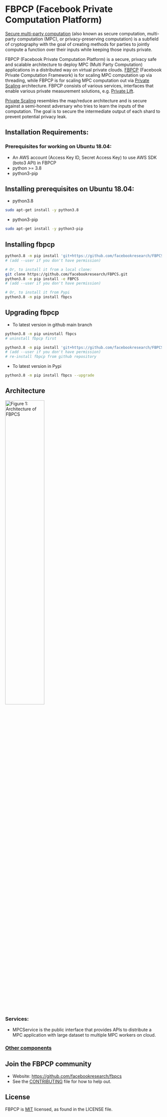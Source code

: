 # FBPCP (Facebook Private Computation Platform)
[Secure multi-party computation](https://en.wikipedia.org/wiki/Secure_multi-party_computation) (also known as secure computation, multi-party computation (MPC), or privacy-preserving computation) is a subfield of cryptography with the goal of creating methods for parties to jointly compute a function over their inputs while keeping those inputs private.

FBPCP (Facebook Private Computation Platform) is a secure, privacy safe and scalable architecture to deploy MPC (Multi Party Computation) applications in a distributed way on virtual private clouds. [FBPCP](https://github.com/facebookresearch/fbpcf) (Facebook Private Computation Framework) is for scaling MPC computation up via threading, while FBPCP is for scaling MPC computation out via [Private Scaling](https://github.com/facebookresearch/FBPCS/blob/main/docs/PrivateScaling.md) architecture. FBPCP consists of various services, interfaces that enable various private measurement solutions, e.g. [Private Lift](https://github.com/facebookresearch/fbpcf/blob/master/docs/PrivateLift.md).

[Private Scaling](https://github.com/facebookresearch/FBPCS/blob/main/docs/PrivateScaling.md) resembles the map/reduce architecture and is secure against a semi-honest adversary who tries to learn the inputs of the computation. The goal is to secure the intermediate output of each shard to prevent potential privacy leak.

## Installation Requirements:
### Prerequisites for working on Ubuntu 18.04:
* An AWS account (Access Key ID, Secret Access Key) to use AWS SDK (boto3 API) in FBPCP
* python >= 3.8
* python3-pip

## Installing prerequisites on Ubuntu 18.04:
* python3.8
```sh
sudo apt-get install -y python3.8
```
* python3-pip
```sh
sudo apt-get install -y python3-pip
```
## Installing fbpcp
```sh
python3.8 -m pip install 'git+https://github.com/facebookresearch/FBPCS.git'
# (add --user if you don't have permission)

# Or, to install it from a local clone:
git clone https://github.com/facebookresearch/FBPCS.git
python3.8 -m pip install -e FBPCS
# (add --user if you don't have permission)

# Or, to install it from Pypi
python3.8 -m pip install fbpcs
```

## Upgrading fbpcp
* To latest version in github main branch
```sh
python3.8 -m pip uninstall fbpcs
# uninstall fbpcp first

python3.8 -m pip install 'git+https://github.com/facebookresearch/FBPCS.git'
# (add --user if you don't have permission)
# re-install fbpcp from github repository
```

* To latest version in Pypi
```sh
python3.8 -m pip install fbpcs --upgrade
```

## Architecture
<img src="https://github.com/facebookresearch/FBPCS/blob/main/docs/PCSArch.jpg?raw=true" alt="Figure 1: Architecture of FBPCS" width="50%" height="50%">

### Services:

* MPCService is the public interface that provides APIs to distribute a MPC application with large dataset to multiple MPC workers on cloud.


### [Other components](https://github.com/facebookresearch/FBPCS/blob/main/docs/FBPCSComponents.md)

## Join the FBPCP community
* Website: https://github.com/facebookresearch/fbpcs
* See the [CONTRIBUTING](https://github.com/facebookresearch/FBPCS/blob/main/CONTRIBUTING.md) file for how to help out.

## License
FBPCP is [MIT](https://github.com/facebookresearch/FBPCS/blob/main/LICENSE) licensed, as found in the LICENSE file.
